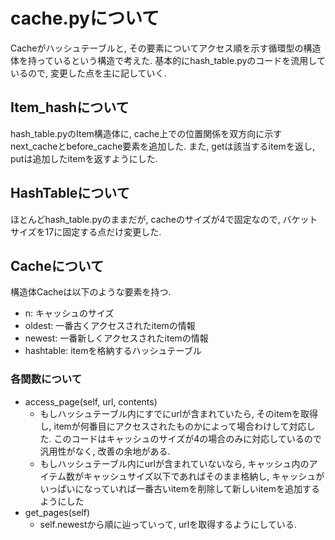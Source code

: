 # cache.pyについて
Cacheがハッシュテーブルと, その要素についてアクセス順を示す循環型の構造体を持っているという構造で考えた.
基本的にhash_table.pyのコードを流用しているので, 変更した点を主に記していく.

## Item_hashについて
hash_table.pyのItem構造体に, cache上での位置関係を双方向に示すnext_cacheとbefore_cache要素を追加した. また, getは該当するitemを返し, putは追加したitemを返すようにした.

## HashTableについて
ほとんどhash_table.pyのままだが, cacheのサイズが4で固定なので, バケットサイズを17に固定する点だけ変更した.

## Cacheについて
構造体Cacheは以下のような要素を持つ.
* n: キャッシュのサイズ
* oldest: 一番古くアクセスされたitemの情報
* newest: 一番新しくアクセスされたitemの情報
* hashtable: itemを格納するハッシュテーブル

### 各関数について
* access_page(self, url, contents)
  * もしハッシュテーブル内にすでにurlが含まれていたら, そのitemを取得し, itemが何番目にアクセスされたものかによって場合わけして対応した. このコードはキャッシュのサイズが4の場合のみに対応しているので汎用性がなく, 改善の余地がある.
  * もしハッシュテーブル内にurlが含まれていないなら, キャッシュ内のアイテム数がキャッシュサイズ以下であればそのまま格納し, キャッシュがいっぱいになっていれば一番古いitemを削除して新しいitemを追加するようにした
* get_pages(self)
  * self.newestから順に辿っていって, urlを取得するようにしている.